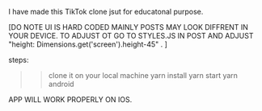 I have made this TikTok clone jsut for educatonal purpose. 

[DO NOTE UI IS HARD CODED MAINLY POSTS MAY LOOK DIFFRENT IN YOUR DEVICE. TO ADJUST OT GO TO STYLES.JS IN POST AND ADJUST  "height: Dimensions.get('screen').height-45" . ]


steps:

>> clone it on your local machine
>> yarn install
>> yarn start
>> yarn android

APP WILL WORK PROPERLY ON IOS. 

